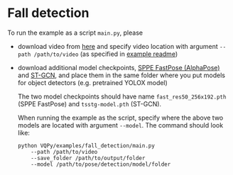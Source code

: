 # Fall detection

To run the example as a script `main.py`, please

- download video from [here](https://youtu.be/ctniCxIdpTY) and specify video location with argument `--path /path/to/video` (as specified in [example readme](../README.md#running-as-a-script))
- download additional model checkpoints, [SPPE FastPose (AlphaPose)](https://drive.google.com/file/d/1IPfCDRwCmQDnQy94nT1V-_NVtTEi4VmU/view?usp=sharing) and [ST-GCN](https://drive.google.com/file/d/1mQQ4JHe58ylKbBqTjuKzpwN2nwKOWJ9u/view?usp=sharing), and place them in the same folder where you put models for object detectors (e.g. pretrained YOLOX model)

    The two model checkpoints should have name `fast_res50_256x192.pth` (SPPE FastPose) and `tsstg-model.pth` (ST-GCN).

    When running the example as the script, specify where the above two models are located with argument `--model`. The command should look like:

    ```shell
    python VQPy/examples/fall_detection/main.py
        --path /path/to/video
        --save_folder /path/to/output/folder
        --model /path/to/pose/detection/model/folder
    ```
